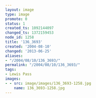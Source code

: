 ```yaml
---
layout: image
type: image
promote: 0
status: 1
created_ts: 1092144097
changed_ts: 1372159453
node_id: 1258
title: '136_3693'
created: '2004-08-10'
changed: '2013-06-25'
aliases:
- "/2004/08/10/136_3693/"
permalink: "/2004/08/10/136_3693/"
tags:
- Lewis Pass
images:
- - src: image/images/136_3693-1258.jpg
    name: 136_3693-1258.jpg
---
```


